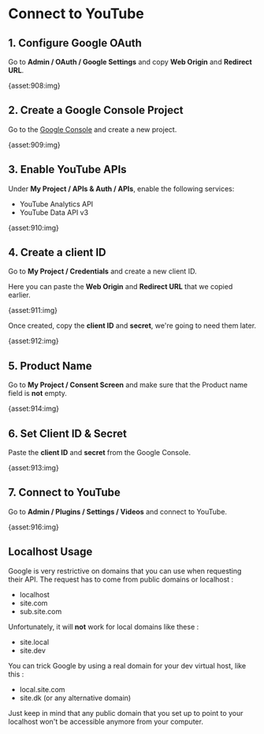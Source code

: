 # Connect to YouTube

## 1. Configure Google OAuth

Go to **Admin / OAuth / Google Settings** and copy **Web Origin** and **Redirect URL**.

{asset:908:img}

## 2. Create a Google Console Project

Go to the [Google Console](https://code.google.com/apis/console/) and create a new project.

{asset:909:img}

## 3. Enable YouTube APIs

Under **My Project / APIs & Auth / APIs**, enable the following services:

-  YouTube Analytics API
-  YouTube Data API v3

{asset:910:img}

## 4. Create a client ID

Go to **My Project / Credentials** and create a new client ID.

Here you can paste the **Web Origin** and **Redirect URL** that we copied earlier.

{asset:911:img}

Once created, copy the **client ID** and **secret**, we're going to need them later.

{asset:912:img}


## 5. Product Name

Go to **My Project / Consent Screen** and make sure that the Product name field is **not** empty.

{asset:914:img}

## 6. Set Client ID & Secret

Paste the **client ID** and **secret** from the Google Console.

{asset:913:img}

## 7. Connect to YouTube

Go to **Admin / Plugins / Settings / Videos** and connect to YouTube.

{asset:916:img}


## Localhost Usage

Google is very restrictive on domains that you can use when requesting their API. The request has to come from public domains or localhost :

- localhost
- site.com
- sub.site.com

Unfortunately, it will **not** work for local domains like these :

- site.local
- site.dev

You can trick Google by using a real domain for your dev virtual host, like this :

- local.site.com
- site.dk (or any alternative domain)

Just keep in mind that any public domain that you set up to point to your localhost won't be accessible anymore from your computer.
